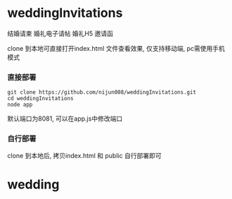# weddingInvitations
结婚请柬 婚礼电子请帖 婚礼H5 邀请函

clone 到本地可直接打开index.html 文件查看效果, 仅支持移动端, pc需使用手机模式

### 直接部署
```
git clone https://github.com/nijun008/weddingInvitations.git
cd weddingInvitations
node app
```
默认端口为8081, 可以在app.js中修改端口


### 自行部署
clone 到本地后, 拷贝index.html 和 public 自行部署即可
# wedding
